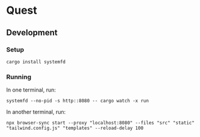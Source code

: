 # Quest

## Development

### Setup

```shell
cargo install systemfd
```

### Running

In one terminal, run:

```shell
systemfd --no-pid -s http::8080 -- cargo watch -x run
```

In another terminal, run:

```shell
npx browser-sync start --proxy "localhost:8080" --files "src" "static" "tailwind.config.js" "templates" --reload-delay 100
```
